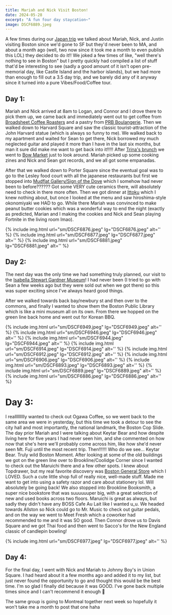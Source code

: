 ```yaml
---
title: Mariah and Nick Visit Boston!
date: 2024-05-28
excerpt: "A fun four day staycation~"
image: DSCF6889.jpeg
---
```


A few times during our [Japan trip](/posts/japan-2023/) we talked about Mariah, Nick, and Justin visiting Boston since we'd gone to SF but they'd never been to MA, and about a month ago (well, two now since it took me a month to even publish this LOL) they decided to do it!! We joked a few times of like, "well there's nothing to see in Boston" but I pretty quickly had compiled a list of stuff that'd be interesting to see (sadly a good amount of it isn't open pre-memorial day, like Castle Island and the harbor islands), but we had more than enough to fill out a 3.5 day trip, and we barely did any of it anyway since it turned into a pure Vibes/Food/Coffee tour.

## Day 1:

Mariah and Nick arrived at 8am to Logan, and Connor and I drove there to pick them up, we came back and immediately went out to get coffee from [Broadsheet Coffee Roasters](https://maps.app.goo.gl/Gaqx6KSrS4X4f71S7) and a pastry from [PRB Boulangerie](https://maps.app.goo.gl/He9npSzarVmKqCof9). Then we walked down to Harvard Square and saw the classic tourist-attraction of the John Harvard statue (which is always so funny to me). We walked back to my apartment and waited for Sean to get there, Nick borrowed my much neglected guitar and played it more than I have in the last six months, but man it sure did make me want to get back into it!!!!! After [Trina's brunch](https://maps.app.goo.gl/VvsFiYNRottEdg2BA) we went to [Bow Market](https://maps.app.goo.gl/ojSgo57GgjS4C1eZ6) just to look around. Mariah picked up some cooking zines and Nick and Sean got records, and we all got some empanadas.

After that we walked down to Porter Square since the eventual goal was to go to the Lesley food court with all the japanese restaurants but first we stopped into [Mudflat Gallery/Sign of the Dove](https://maps.app.goo.gl/qJnF8CS1iPoaRMq36) which I somehow had never been to before?????? Got some VERY cute ceramics there, will absolutely need to check in there more often. Then we got dinner at [Ittoku](https://maps.app.goo.gl/KaK1iVmUpSy8TAVe9) which I knew nothing about, but once I looked at the menu and saw hiroshima-style okonomiyaki we HAD to go. While there Mariah was convinced to make peanut butter cookies which was a wonderful way to end the night (exactly as predicted, Marian and I making the cookies and Nick and Sean playing Fortnite in the living room lmao).

{% include img.html url="sm/DSCF6876.jpeg" lg="DSCF6876.jpeg" alt='' %}
{% include img.html url="sm/DSCF6877.jpeg" lg="DSCF6877.jpeg" alt='' %}
{% include img.html url="sm/DSCF6881.jpeg" lg="DSCF6881.jpeg" alt='' %}

## Day 2:

The next day was the only time we had something truly planned, our visit to the [Isabella Stewart Gardner Museum](https://www.gardnermuseum.org)! I had never been (I tried to go with Sean a few weeks ago but they were sold out when we got there) so this was super exciting since I've always heard good things.

After we walked towards back bay/newbury st and then over to the commons, and finally I wanted to show them the Boston Public Library which is like a mini museum all on its own. From there we hopped on the green line back home and went out for Korean BBQ.

{% include img.html url="sm/DSCF6949.jpeg" lg="DSCF6949.jpeg" alt='' %}
{% include img.html url="sm/DSCF6946.jpeg" lg="DSCF6946.jpeg" alt='' %}
{% include img.html url="sm/DSCF6944.jpeg" lg="DSCF6944.jpeg" alt='' %}
{% include img.html url="sm/DSCF6914.jpeg" lg="DSCF6914.jpeg" alt='' %}
{% include img.html url="sm/DSCF6912.jpeg" lg="DSCF6912.jpeg" alt='' %}
{% include img.html url="sm/DSCF6906.jpeg" lg="DSCF6906.jpeg" alt='' %}
{% include img.html url="sm/DSCF6893.jpeg" lg="DSCF6893.jpeg" alt='' %}
{% include img.html url="sm/DSCF6889.jpeg" lg="DSCF6889.jpeg" alt='' %}
{% include img.html url="sm/DSCF6886.jpeg" lg="DSCF6886.jpeg" alt='' %}

# Day 3:

I reallllllllly wanted to check out Ogawa Coffee, so we went back to the same area we were in yesterday, but this time we took a detour to see the city hall and most importantly, the national landmark, the Boston Cop Slide. The day prior Mariah and I were talking about Keytar Bear and how despite living here for five years I had never seen him, and she commented on how now that she's here we'll probably come across him, like how she'd never seen Mt. Fuji until the most recent trip. Then!!!!!! Who do we see... Keytar Bear. Truly wild Boston Moment. After looking at some of the old buildings we got on the green line over to Brookline/Coolidge Corner since I wanted to check out the Maruichi there and a few other spots. I knew about Topdrawer, but my real favorite discovery was [Boston General Store](https://www.bostongeneralstore.com) which I LOVED. Such a cute little shop full of really nice, well-made stuff. Made me want to get into using a safety razor and care about stationery lol. Will absolutely be going back! We also stopped into Brookline Booksmith, a super nice bookstore that was suuuuuuper big, with a great selection of new and used books across two floors. Maruichi is great as always, but sadly they didn't have any BOSS Cafe Au Lait like I wanted u_u. We headed towards Allston so Nick could go to Mr. Music to check out guitar pedals, and on the way we went to Meet Fresh which a coworker had recommended to me and it was SO good. Then Connor drove us to Davis Square and we got Thai food and then went to Sacco's for the New England classic of candlepin bowling! 

{% include img.html url="sm/DSCF6977.jpeg" lg="DSCF6977.jpeg" alt='' %}

## Day 4:

For the final day, I went with Nick and Mariah to Johnny Boy's in Union Square. I had heard about it a few months ago and added it to my list, but just never found the opportunity to go and thought this would be the best time. I'm so glad I finally did because it was GOOD. I've gone back multiple times since and I can't recommend it enough 🫡

The same group is going to Montreal together next week so hopefully it won't take me a month to post that one haha
